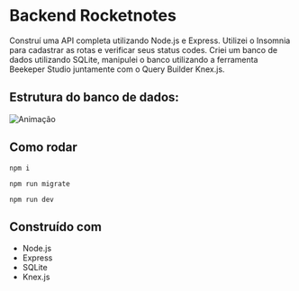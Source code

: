 # Backend Rocketnotes
Construí uma API completa utilizando Node.js e Express. Utilizei o Insomnia para cadastrar as rotas e verificar seus status codes. Criei um banco de dados utilizando SQLite, manipulei o banco utilizando a ferramenta Beekeper Studio juntamente com o Query Builder Knex.js.

## Estrutura do banco de dados:

![Animação](https://user-images.githubusercontent.com/87456011/219523712-d1f076b3-da4c-4877-a99e-302e0d28c4df.png)

## Como rodar

```
npm i
```

```
npm run migrate
```

```
npm run dev
```

## Construído com
- Node.js
- Express
- SQLite
- Knex.js
